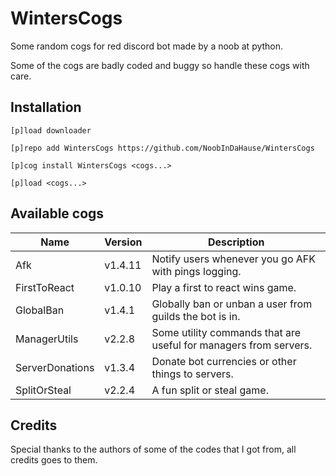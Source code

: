 # WintersCogs

Some random cogs for red discord bot made by a noob at python.

Some of the cogs are badly coded and buggy so handle these cogs with care.

## Installation

```
[p]load downloader

[p]repo add WintersCogs https://github.com/NoobInDaHause/WintersCogs

[p]cog install WintersCogs <cogs...>

[p]load <cogs...>
```

## Available cogs

| Name            |  Version  | Description                                                      |
| --------------- | --------- | ---------------------------------------------------------------- |
| Afk             |  v1.4.11  | Notify users whenever you go AFK with pings logging.             |
| FirstToReact    |  v1.0.10  | Play a first to react wins game.                                 |
| GlobalBan       |  v1.4.1   | Globally ban or unban a user from guilds the bot is in.          |
| ManagerUtils    |  v2.2.8   | Some utility commands that are useful for managers from servers. |
| ServerDonations |  v1.3.4   | Donate bot currencies or other things to servers.                |
| SplitOrSteal    |  v2.2.4   | A fun split or steal game.                                       |

## Credits

Special thanks to the authors of some of the codes that I got from, all credits goes to them.
